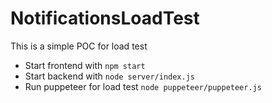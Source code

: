 # NotificationsLoadTest

This is a simple POC for load test

- Start frontend with `npm start`
- Start backend with `node server/index.js`
- Run puppeteer for load test `node puppeteer/puppeteer.js`
